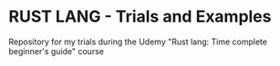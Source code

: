 # RUST LANG - Trials and Examples

Repository for my trials during the Udemy "Rust lang: Time complete beginner's guide" course
